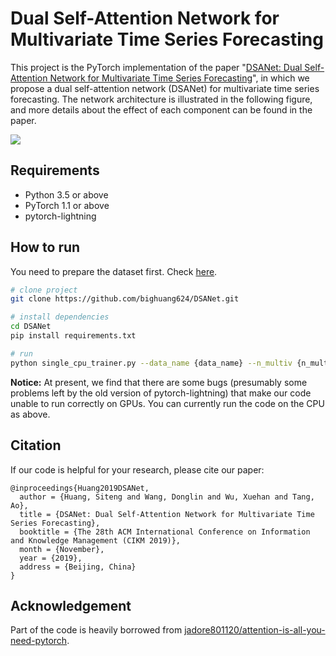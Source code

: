 # Dual Self-Attention Network for Multivariate Time Series Forecasting

This project is the PyTorch implementation of the paper "[DSANet: Dual Self-Attention Network for Multivariate Time Series Forecasting](https://dl.acm.org/citation.cfm?doid=3357384.3358132)", in which we propose a dual self-attention network (DSANet) for multivariate time series forecasting. The network architecture is illustrated in the following figure, and more details about the effect of each component can be found in the paper.

![](https://raw.githubusercontent.com/bighuang624/DSANet/master/docs/DSANet-model-structure.png)

## Requirements

* Python 3.5 or above
* PyTorch 1.1 or above
* pytorch-lightning

## How to run

You need to prepare the dataset first. Check [here](https://github.com/bighuang624/DSANet/blob/master/data/README.md).

```bash
# clone project
git clone https://github.com/bighuang624/DSANet.git

# install dependencies
cd DSANet
pip install requirements.txt

# run
python single_cpu_trainer.py --data_name {data_name} --n_multiv {n_multiv}
```

**Notice:** At present, we find that there are some bugs (presumably some problems left by the old version of pytorch-lightning) that make our code unable to run correctly on GPUs. You can currently run the code on the CPU as above.

## Citation

If our code is helpful for your research, please cite our paper:

```
@inproceedings{Huang2019DSANet,
  author = {Huang, Siteng and Wang, Donglin and Wu, Xuehan and Tang, Ao},
  title = {DSANet: Dual Self-Attention Network for Multivariate Time Series Forecasting},
  booktitle = {The 28th ACM International Conference on Information and Knowledge Management (CIKM 2019)},
  month = {November},
  year = {2019},
  address = {Beijing, China}
}
```

## Acknowledgement

Part of the code is heavily borrowed from [jadore801120/attention-is-all-you-need-pytorch](https://github.com/jadore801120/attention-is-all-you-need-pytorch).